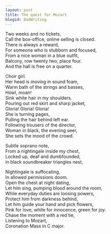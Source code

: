 ```yaml
---
layout: post
title: The quest for Mozart
blogid: BadWriting
---
```


Two weeks and no tickets,   
Call the box-office, online selling is closed.  
There is always a reward,  
For someone who is stubborn and focused,  
From a nice woman in a blue outfit,  
Balcony, row twenty two, place four.  
And the hall is free on a quarter.  
  
Choir girl.  
Her head is moving in sound foam,  
Warm bath of the strings and basses,  
Howl, moan!  
Sink white hair in my shoulders.  
Pouring out red skirt and sharp jacket,  
Gloria! Gloria! Gloria!  
She is turning pages,  
Pulling the hair behind left ear.  
Following trousers of the director,  
Woman in black, the evening seer,  
She sets the mood of the crowd.  
  
Subtle soprano note,   
From a nightingale inside my chest,  
Locked up, deaf and dumbfounded,  
in black soundbreaker triangles nest,  
  
Nightingale is suffocating,  
In allowed permissions doom.  
Open the chest at night dating,  
Let him sing, pumping blood around the room,  
While everyday duties are loosing powers,  
Protect him from darkness behind,  
Let him guide your hand and pick flowers,  
Pink for love, white for innocence, green for joy.  
Chase the moment with a red tie,  
Listening to Mozart,  
Coronation Mass in C major.  
